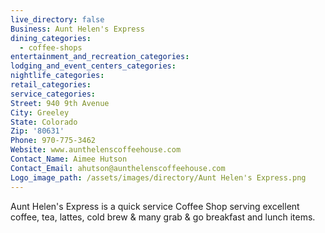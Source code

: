 ```yaml
---
live_directory: false
Business: Aunt Helen's Express
dining_categories:
  - coffee-shops
entertainment_and_recreation_categories:
lodging_and_event_centers_categories:
nightlife_categories:
retail_categories:
service_categories:
Street: 940 9th Avenue
City: Greeley
State: Colorado
Zip: '80631'
Phone: 970-775-3462
Website: www.aunthelenscoffeehouse.com
Contact_Name: Aimee Hutson
Contact_Email: ahutson@aunthelenscoffeehouse.com
Logo_image_path: /assets/images/directory/Aunt Helen's Express.png
---
```


Aunt Helen's Express is a quick service Coffee Shop serving excellent coffee, tea, lattes, cold brew & many grab & go breakfast and lunch items.